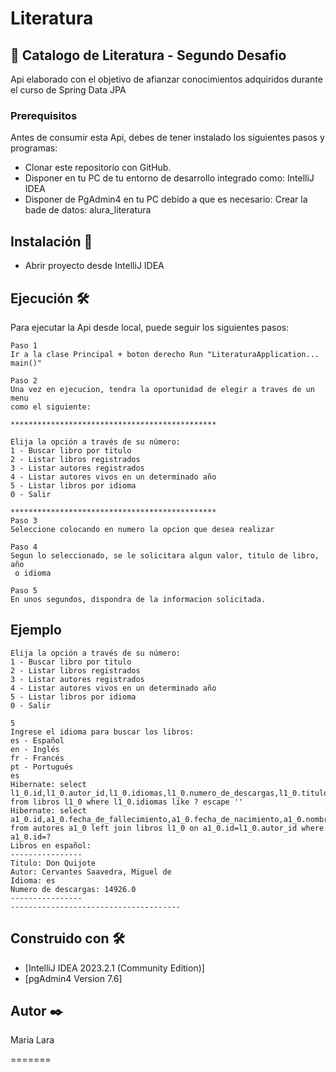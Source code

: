 # Literatura

## 📜  Catalogo de Literatura - Segundo Desafio

Api elaborado con el objetivo de afianzar conocimientos adquiridos durante el curso de Spring Data JPA

### Prerequisitos

Antes de consumir esta Api, debes de tener instalado los siguientes pasos y programas:

- Clonar este repositorio con GitHub.
- Disponer en tu PC de tu entorno de desarrollo integrado como: IntelliJ IDEA
- Disponer de PgAdmin4 en tu PC debido a que es necesario:
  Crear la bade de datos: alura_literatura

## Instalación 🔧

- Abrir proyecto desde IntelliJ IDEA

## Ejecución 🛠️
Para ejecutar la Api desde local, puede seguir los siguientes pasos:  

``` 
Paso 1
Ir a la clase Principal + boton derecho Run "LiteraturaApplication... main()"

Paso 2
Una vez en ejecucion, tendra la oportunidad de elegir a traves de un menu
como el siguiente:

********************************************** 
 
Elija la opción a través de su número:
1 - Buscar libro por titulo
2 - Listar libros registrados
3 - Listar autores registrados
4 - Listar autores vivos en un determinado año
5 - Listar libros por idioma
0 - Salir

**********************************************
Paso 3 
Seleccione colocando en numero la opcion que desea realizar

Paso 4
Segun lo seleccionado, se le solicitara algun valor, titulo de libro, año
 o idioma

Paso 5
En unos segundos, dispondra de la informacion solicitada.

```
## Ejemplo

```
Elija la opción a través de su número:
1 - Buscar libro por titulo
2 - Listar libros registrados
3 - Listar autores registrados
4 - Listar autores vivos en un determinado año
5 - Listar libros por idioma
0 - Salir

5
Ingrese el idioma para buscar los libros:
es - Español
en - Inglés
fr - Francés
pt - Portugués
es
Hibernate: select l1_0.id,l1_0.autor_id,l1_0.idiomas,l1_0.numero_de_descargas,l1_0.titulo from libros l1_0 where l1_0.idiomas like ? escape ''
Hibernate: select a1_0.id,a1_0.fecha_de_fallecimiento,a1_0.fecha_de_nacimiento,a1_0.nombre,l1_0.autor_id,l1_0.id,l1_0.idiomas,l1_0.numero_de_descargas,l1_0.titulo from autores a1_0 left join libros l1_0 on a1_0.id=l1_0.autor_id where a1_0.id=?
Libros en español:
----------------
Titulo: Don Quijote
Autor: Cervantes Saavedra, Miguel de
Idioma: es
Numero de descargas: 14926.0
----------------
--------------------------------------
```

## Construido con 🛠️

* [IntelliJ IDEA 2023.2.1 (Community Edition)]
* [pgAdmin4 Version 7.6]

## Autor ✒️

Maria Lara

=======

